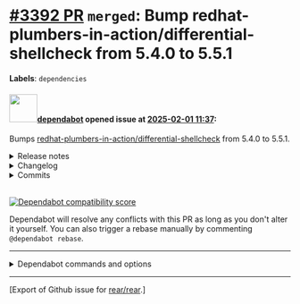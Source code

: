 [\#3392 PR](https://github.com/rear/rear/pull/3392) `merged`: Bump redhat-plumbers-in-action/differential-shellcheck from 5.4.0 to 5.5.1
========================================================================================================================================

**Labels**: `dependencies`

#### <img src="https://avatars.githubusercontent.com/in/29110?v=4" width="50">[dependabot](https://github.com/apps/dependabot) opened issue at [2025-02-01 11:37](https://github.com/rear/rear/pull/3392):

Bumps
[redhat-plumbers-in-action/differential-shellcheck](https://github.com/redhat-plumbers-in-action/differential-shellcheck)
from 5.4.0 to 5.5.1.

<details>
<summary>Release notes</summary>
<p><em>Sourced from <a href="https://github.com/redhat-plumbers-in-action/differential-shellcheck/releases">redhat-plumbers-in-action/differential-shellcheck's releases</a>.</em></p>
<blockquote>
<h2>v5.5.1</h2>
<h1>What's Changed</h1>
<h2>Bug Fixes</h2>
<ul>
<li>Include git-lfs in the image to avoid issues with projects using it</li>
</ul>
<h2>Maintenance</h2>
<ul>
<li>Improve debugging even more :detective:  (<a href="https://redirect.github.com/redhat-plumbers-in-action/differential-shellcheck/issues/472">#472</a>) <a href="https://github.com/jamacku"><code>@​jamacku</code></a></li>
</ul>
<p><strong>Full Changelog</strong>: <a href="https://github.com/redhat-plumbers-in-action/differential-shellcheck/compare/v5.5.0...v5.5.1">https://github.com/redhat-plumbers-in-action/differential-shellcheck/compare/v5.5.0...v5.5.1</a></p>
<h2>v5.5.0</h2>
<h1>What's Changed</h1>
<h2>New</h2>
<ul>
<li>Remove hardcoded github.com references in the code (<a href="https://redirect.github.com/redhat-plumbers-in-action/differential-shellcheck/issues/469">#469</a>) <a href="https://github.com/barzaka12"><code>@​barzaka12</code></a></li>
<li>feat: fail when running in a shallow git repository :giraffe:  (<a href="https://redirect.github.com/redhat-plumbers-in-action/differential-shellcheck/issues/468">#468</a>) <a href="https://github.com/jamacku"><code>@​jamacku</code></a></li>
<li>feat: Make SARIF file more compact to allow for more findings to be uploaded to GitHub :elephant:  (<a href="https://redirect.github.com/redhat-plumbers-in-action/differential-shellcheck/issues/467">#467</a>) <a href="https://github.com/jamacku"><code>@​jamacku</code></a></li>
<li>Use Fedora 41 as base image &amp; update ShellCheck to 0.10.0 (<a href="https://redirect.github.com/redhat-plumbers-in-action/differential-shellcheck/issues/466">#466</a>) <a href="https://github.com/jamacku"><code>@​jamacku</code></a></li>
</ul>
<h2>Maintenance</h2>
<ul>
<li>feat: improve debugging (<a href="https://redirect.github.com/redhat-plumbers-in-action/differential-shellcheck/issues/471">#471</a>) <a href="https://github.com/jamacku"><code>@​jamacku</code></a></li>
<li>update csdiff to 3.5.0 &amp; update fedora container (<a href="https://redirect.github.com/redhat-plumbers-in-action/differential-shellcheck/issues/452">#452</a>) <a href="https://github.com/jamacku"><code>@​jamacku</code></a></li>
</ul>
<h2>Dependency Updates</h2>
<!-- raw HTML omitted -->
<ul>
<li>build(deps): bump fedora from <code>d0207db</code> to <code>3ec60eb</code> (<a href="https://redirect.github.com/redhat-plumbers-in-action/differential-shellcheck/issues/459">#459</a>) <a href="https://github.com/dependabot"><code>@​dependabot</code></a></li>
<li>build(deps): bump test/test_helper/bats-file from <code>048aa4c</code> to <code>7d839ca</code> (<a href="https://redirect.github.com/redhat-plumbers-in-action/differential-shellcheck/issues/464">#464</a>) <a href="https://github.com/dependabot"><code>@​dependabot</code></a></li>
<li>build(deps): bump test/bats from <code>b640ec3</code> to <code>3cad1df</code> (<a href="https://redirect.github.com/redhat-plumbers-in-action/differential-shellcheck/issues/465">#465</a>) <a href="https://github.com/dependabot"><code>@​dependabot</code></a></li>
<li>build(deps): bump actions/checkout from 4.2.0 to 4.2.2 (<a href="https://redirect.github.com/redhat-plumbers-in-action/differential-shellcheck/issues/454">#454</a>) <a href="https://github.com/dependabot"><code>@​dependabot</code></a></li>
<li>build(deps): bump actions/upload-artifact from 4.4.0 to 4.4.3 (<a href="https://redirect.github.com/redhat-plumbers-in-action/differential-shellcheck/issues/455">#455</a>) <a href="https://github.com/dependabot"><code>@​dependabot</code></a></li>
<li>build(deps): bump docker/setup-buildx-action from 3.6.1 to 3.7.1 (<a href="https://redirect.github.com/redhat-plumbers-in-action/differential-shellcheck/issues/458">#458</a>) <a href="https://github.com/dependabot"><code>@​dependabot</code></a></li>
<li>build(deps): bump test/bats from <code>89a7fae</code> to <code>b640ec3</code> (<a href="https://redirect.github.com/redhat-plumbers-in-action/differential-shellcheck/issues/461">#461</a>) <a href="https://github.com/dependabot"><code>@​dependabot</code></a></li>
<li>build(deps): bump github/codeql-action from 3.26.10 to 3.27.5 (<a href="https://redirect.github.com/redhat-plumbers-in-action/differential-shellcheck/issues/462">#462</a>) <a href="https://github.com/dependabot"><code>@​dependabot</code></a></li>
<li>build(deps): bump codecov/codecov-action from 4.5.0 to 5.0.7 (<a href="https://redirect.github.com/redhat-plumbers-in-action/differential-shellcheck/issues/463">#463</a>) <a href="https://github.com/dependabot"><code>@​dependabot</code></a></li>
<li>build(deps): bump test/bats from <code>190c7c9</code> to <code>89a7fae</code> (<a href="https://redirect.github.com/redhat-plumbers-in-action/differential-shellcheck/issues/448">#448</a>) <a href="https://github.com/dependabot"><code>@​dependabot</code></a></li>
<li>build(deps): bump actions/checkout from 4.1.7 to 4.2.0 (<a href="https://redirect.github.com/redhat-plumbers-in-action/differential-shellcheck/issues/451">#451</a>) <a href="https://github.com/dependabot"><code>@​dependabot</code></a></li>
<li>build(deps): bump docker/build-push-action from 6.7.0 to 6.9.0 (<a href="https://redirect.github.com/redhat-plumbers-in-action/differential-shellcheck/issues/450">#450</a>) <a href="https://github.com/dependabot"><code>@​dependabot</code></a></li>
<li>build(deps): bump github/codeql-action from 3.26.6 to 3.26.10 (<a href="https://redirect.github.com/redhat-plumbers-in-action/differential-shellcheck/issues/449">#449</a>) <a href="https://github.com/dependabot"><code>@​dependabot</code></a></li>
<li>build(deps): bump github/codeql-action from 3.25.15 to 3.26.6 (<a href="https://redirect.github.com/redhat-plumbers-in-action/differential-shellcheck/issues/445">#445</a>) <a href="https://github.com/dependabot"><code>@​dependabot</code></a></li>
<li>build(deps): bump docker/build-push-action from 6.5.0 to 6.7.0 (<a href="https://redirect.github.com/redhat-plumbers-in-action/differential-shellcheck/issues/444">#444</a>) <a href="https://github.com/dependabot"><code>@​dependabot</code></a></li>
<li>build(deps): bump actions/upload-artifact from 4.3.4 to 4.4.0 (<a href="https://redirect.github.com/redhat-plumbers-in-action/differential-shellcheck/issues/443">#443</a>) <a href="https://github.com/dependabot"><code>@​dependabot</code></a></li>
<li>build(deps): bump super-linter/super-linter from 6.8.0 to 7.1.0 (<a href="https://redirect.github.com/redhat-plumbers-in-action/differential-shellcheck/issues/442">#442</a>) <a href="https://github.com/dependabot"><code>@​dependabot</code></a></li>
</ul>
<!-- raw HTML omitted -->
</blockquote>
<p>... (truncated)</p>
</details>
<details>
<summary>Changelog</summary>
<p><em>Sourced from <a href="https://github.com/redhat-plumbers-in-action/differential-shellcheck/blob/main/docs/CHANGELOG.md">redhat-plumbers-in-action/differential-shellcheck's changelog</a>.</em></p>
<blockquote>
<h1>Changelog</h1>
<h2>Next release</h2>
<h2>v5.5.1</h2>
<ul>
<li>Include git-lfs in image to avoid issues with projects using it</li>
<li>Improve debugging of Differential ShellCheck</li>
</ul>
<h2>v5.5.0</h2>
<ul>
<li>Fail when running in a shallow git repository</li>
<li>Make SARIF file more compact to allow for more findings to be uploaded to GitHub</li>
<li>Improve debugging of Differential ShellCheck</li>
<li>Use Fedora 41 as base image &amp; update ShellCheck to 0.10.0</li>
<li>Update <code>csutils</code> (<code>csdiff</code>) to 3.5.0</li>
</ul>
<h2>v5.4.0</h2>
<ul>
<li>Native support for <code>merge_group</code> trigger event</li>
</ul>
<h2>v5.3.1</h2>
<ul>
<li>Update <code>csutils</code> (<code>csdiff</code>) to 3.4.0
<ul>
<li>HTML output now uses HTML5 and CSS</li>
</ul>
</li>
</ul>
<h2>v5.3.0</h2>
<ul>
<li>Add support for different display engines (<code>csgrep</code>, <code>sarif-fmt</code>)</li>
<li>Update <code>csutils</code> (<code>csdiff</code>) to 3.3.0
<ul>
<li><code>csdiff</code>: match findings by line content without spaces if available</li>
<li><code>csgrep --hash-v1</code>: match <code>csdiff/v1</code> fingerprint prefix</li>
<li><code>sarif</code>: initial implementation of <code>csdiff/v1</code> fingerprints</li>
<li><code>sarif</code>: add descriptions for ShellCheck rules</li>
</ul>
</li>
</ul>
<h2>v5.2.0</h2>
<ul>
<li>Provide <code>html</code> output with detected defects</li>
<li>Allow specifying <code>WORK_DIR</code> for intermediate files</li>
<li>Update <code>csutils</code> (<code>csdiff</code>) to 3.2.2
<ul>
<li>propagate the imp flag as level in the SARIF format</li>
<li>propagate <code>endLine</code>/<code>endColumn</code> in the JSON and SARIF formats</li>
</ul>
</li>
</ul>
<h2>v5.1.2</h2>
<ul>
<li>Fix curl Argument list too long by using a payload.json file - by <a href="https://github.com/mpoberezhniy"><code>@​mpoberezhniy</code></a></li>
<li>Container images now based on Fedora 40</li>
<li>Update <code>csutils</code> (<code>csdiff</code>) to 3.2.1</li>
</ul>
<h2>v5.1.0</h2>
<!-- raw HTML omitted -->
</blockquote>
<p>... (truncated)</p>
</details>
<details>
<summary>Commits</summary>
<ul>
<li><a href="https://github.com/redhat-plumbers-in-action/differential-shellcheck/commit/5fa026e4797665181a0f7c6fa4a73c09348ae78c"><code>5fa026e</code></a> v5.5.1</li>
<li><a href="https://github.com/redhat-plumbers-in-action/differential-shellcheck/commit/5be744b056bc0444cbc7cbbcf19afbc6ceb45004"><code>5be744b</code></a> test: fix tests</li>
<li><a href="https://github.com/redhat-plumbers-in-action/differential-shellcheck/commit/7aba0c12baa4dd19c4e0ce32934308014f840a9a"><code>7aba0c1</code></a> build: include git-lfs in image</li>
<li><a href="https://github.com/redhat-plumbers-in-action/differential-shellcheck/commit/ca4bc89cb6ef0205e5757fa5722c5e62967dbcc4"><code>ca4bc89</code></a> debug: improve debugging of git issues</li>
<li><a href="https://github.com/redhat-plumbers-in-action/differential-shellcheck/commit/f7211b8ceebe7e0d610422f2fc0ba9894eb4e027"><code>f7211b8</code></a> debug: improve debug of differential scanning issues</li>
<li><a href="https://github.com/redhat-plumbers-in-action/differential-shellcheck/commit/24b2c1133af51286b1f713a5785f8e5f2c5cf466"><code>24b2c11</code></a> v5.5.0</li>
<li><a href="https://github.com/redhat-plumbers-in-action/differential-shellcheck/commit/1d0149d957770d2277d35eeb156dbe24f0405661"><code>1d0149d</code></a> feat: improve debugging</li>
<li><a href="https://github.com/redhat-plumbers-in-action/differential-shellcheck/commit/6327b371ce0e9fd6c5e22e1d5d73c60c4d496336"><code>6327b37</code></a> Remove hardcoded github.com references in the code</li>
<li><a href="https://github.com/redhat-plumbers-in-action/differential-shellcheck/commit/4c4dd5f4f1e3eb05941154b0763b03fce3c7d256"><code>4c4dd5f</code></a> feat: fail when running in a shallow git repository</li>
<li><a href="https://github.com/redhat-plumbers-in-action/differential-shellcheck/commit/06c922a3a34fa917874ddc40a93aeb94927e676c"><code>06c922a</code></a> feat: Make SARIF file more compact to allow for more findings to be uploaded ...</li>
<li>Additional commits viewable in <a href="https://github.com/redhat-plumbers-in-action/differential-shellcheck/compare/cc6721c45a8800cc666de45493545a07a638d121...5fa026e4797665181a0f7c6fa4a73c09348ae78c">compare view</a></li>
</ul>
</details>
<br />

[![Dependabot compatibility
score](https://dependabot-badges.githubapp.com/badges/compatibility_score?dependency-name=redhat-plumbers-in-action/differential-shellcheck&package-manager=github_actions&previous-version=5.4.0&new-version=5.5.1)](https://docs.github.com/en/github/managing-security-vulnerabilities/about-dependabot-security-updates#about-compatibility-scores)

Dependabot will resolve any conflicts with this PR as long as you don't
alter it yourself. You can also trigger a rebase manually by commenting
`@dependabot rebase`.

------------------------------------------------------------------------

<details>
<summary>Dependabot commands and options</summary>
<br />

You can trigger Dependabot actions by commenting on this PR:

-   `@dependabot rebase` will rebase this PR
-   `@dependabot recreate` will recreate this PR, overwriting any edits
    that have been made to it
-   `@dependabot merge` will merge this PR after your CI passes on it
-   `@dependabot squash and merge` will squash and merge this PR after
    your CI passes on it
-   `@dependabot cancel merge` will cancel a previously requested merge
    and block automerging
-   `@dependabot reopen` will reopen this PR if it is closed
-   `@dependabot close` will close this PR and stop Dependabot
    recreating it. You can achieve the same result by closing it
    manually
-   `@dependabot show <dependency name> ignore conditions` will show all
    of the ignore conditions of the specified dependency
-   `@dependabot ignore this major version` will close this PR and stop
    Dependabot creating any more for this major version (unless you
    reopen the PR or upgrade to it yourself)
-   `@dependabot ignore this minor version` will close this PR and stop
    Dependabot creating any more for this minor version (unless you
    reopen the PR or upgrade to it yourself)
-   `@dependabot ignore this dependency` will close this PR and stop
    Dependabot creating any more for this dependency (unless you reopen
    the PR or upgrade to it yourself)

</details>

------------------------------------------------------------------------

\[Export of Github issue for
[rear/rear](https://github.com/rear/rear).\]

